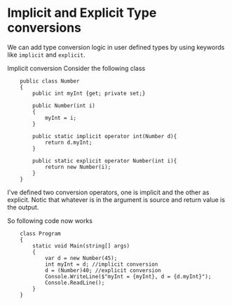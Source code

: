 # Implicit and Explicit Type conversions

We can add type conversion logic in user defined types by using keywords like `implicit` and `explicit`. 

Implicit conversion
Consider the following class
```
    public class Number
    {
        public int myInt {get; private set;}
        
        public Number(int i)
        {
            myInt = i;
        }

        public static implicit operator int(Number d){
            return d.myInt;
        }

        public static explicit operator Number(int i){
            return new Number(i);
        }
    }
```
I've defined two conversion operators, one is implicit and the other as explicit. Notic that whatever is in the argument is source and return value is the output.

So following code now works

```
    class Program
    {
        static void Main(string[] args)
        {
            var d = new Number(45);
            int myInt = d; //implicit conversion
            d = (Number)40; //explicit conversion
            Console.WriteLine($"myInt = {myInt}, d = {d.myInt}");
            Console.ReadLine();
        }
    }
```
